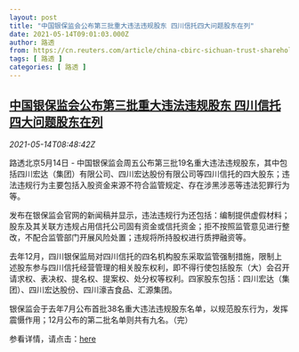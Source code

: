 ```yaml
---
layout: post
title: "中国银保监会公布第三批重大违法违规股东 四川信托四大问题股东在列"
date: 2021-05-14T09:01:03.000Z
author: 路透
from: https://cn.reuters.com/article/china-cbirc-sichuan-trust-shareholders-0-idCNKBS2CV0UB
tags: [ 路透 ]
categories: [ 路透 ]
---
```

<!--1620982863000-->
[中国银保监会公布第三批重大违法违规股东 四川信托四大问题股东在列](https://cn.reuters.com/article/china-cbirc-sichuan-trust-shareholders-0-idCNKBS2CV0UB)
------

<div>
<div><i>2021-05-14T08:48:42Z</i></div><p>路透北京5月14日 - 中国银保监会周五公布第三批19名重大违法违规股东，其中包括四川宏达（集团）有限公司、四川宏达股份有限公司等四川信托的四大股东；违法违规行为主要包括入股资金来源不符合监管规定、存在涉黑涉恶等违法犯罪行为等。</p><p>发布在银保监会官网的新闻稿并显示，违法违规行为还包括：编制提供虚假材料；股东及其关联方违规占用信托公司固有资金或信托资金；拒不按照监管意见进行整改，不配合监管部门开展风险处置；违规将所持股权进行质押融资等。</p><p>去年12月，四川银保监局对四川信托的四名机构股东采取监管强制措施，限制上述股东参与四川信托经营管理的相关股东权利，即不得行使包括股东（大）会召开请求权、表决权、提名权、提案权、处分权等权利。四家股东包括：四川宏达（集团）、四川宏达股份、四川濠吉食品、汇源集团。</p><p>银保监会于去年7月公布首批38名重大违法违规股东名单，以规范股东行为，发挥震慑作用；12月公布的第二批名单则共有九名。（完）</p><p>参看详情，请点击：<a href="http://www.cbirc.gov.cn/cn/view/pages/ItemDetail.html?docId=983742&amp;itemId=915">here</a></p>
</div>
